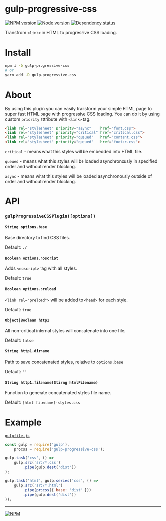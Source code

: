 # gulp-progressive-css

[![NPM version][npm]][npm-url]
[![Node version][node]][node-url]
[![Dependency status][deps]][deps-url]

[npm]: https://img.shields.io/npm/v/gulp-progressive-css.svg
[npm-url]: https://www.npmjs.com/package/gulp-progressive-css

[node]: https://img.shields.io/node/v/gulp-progressive-css.svg
[node-url]: https://nodejs.org

[deps]: https://img.shields.io/david/TrigenSoftware/gulp-progressive-css.svg
[deps-url]: https://david-dm.org/TrigenSoftware/gulp-progressive-css

Transfrom `<link>` in HTML to progressive CSS loading.

# Install

```bash
npm i -D gulp-progressive-css
# or
yarn add -D gulp-progressive-css
```

# About

By using this plugin you can easily transform your simple HTML page to super fast HTML page with progressive CSS loading. You can do it by using custom `priority` attribute with `<link>` tag.

```html
<link rel="stylesheet" priority="async"    href="font.css">
<link rel="stylesheet" priority="critical" href="critical.css">
<link rel="stylesheet" priority="queued"   href="content.css">
<link rel="stylesheet" priority="queued"   href="footer.css">
```

`critical` - means what this styles will be embedded into HTML file.

`queued` - means what this styles will be loaded asynchronously in specified order and without render blocking.

`async` - means what this styles will be loaded asynchronously outside of order and without render blocking.

# API

### `gulpProgressiveCSSPlugin([options])`

#### `String options.base`

Base directory to find CSS files.

Default: `./`

#### `Boolean options.noscript`

Adds `<noscript>` tag with all styles.

Default: `true`

#### `Boolean options.preload`

`<link rel="preload">` will be added to `<head>` for each style.

Default: `true`

#### `Object|Boolean http1`

All non-critical internal styles will concatenate into one file.

Default: `false`

#### `String http1.dirname`

Path to save concatenated styles, relative to `options.base`

Default: `''`

#### `String http1.filename(Stirng htmlFilename)`

Function to generate concatenated styles file name.

Default: `[html filename]-styles.css`

# Example 
[`gulpfile.js`](https://github.com/TrigenSoftware/gulp-progressive-css/tree/master/example)
```js
const gulp = require('gulp'),
	procss = require('gulp-progressive-css');

gulp.task('css', () =>
	gulp.src('src/*.css')
		.pipe(gulp.dest('dist'))
);

gulp.task('html', gulp.series('css', () =>
	gulp.src('src/*.html')
		.pipe(procss({ base: 'dist' }))
		.pipe(gulp.dest('dist'))
));
```

---
[![NPM](https://nodei.co/npm/gulp-progressive-css.png?downloads=true&downloadRank=true&stars=true)](https://nodei.co/npm/gulp-progressive-css/)
